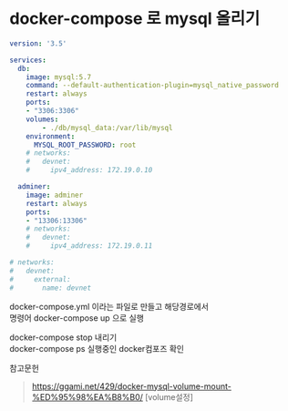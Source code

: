 
# docker-compose 로 mysql 올리기  

```yml
version: '3.5'

services:
  db:
    image: mysql:5.7
    command: --default-authentication-plugin=mysql_native_password
    restart: always
    ports:
    - "3306:3306"
    volumes:
        - ./db/mysql_data:/var/lib/mysql
    environment:
      MYSQL_ROOT_PASSWORD: root
    # networks:
    #   devnet:
    #     ipv4_address: 172.19.0.10

  adminer:
    image: adminer
    restart: always
    ports:
    - "13306:13306"
    # networks:
    #   devnet:
    #     ipv4_address: 172.19.0.11

# networks:
#   devnet:
#     external:
#       name: devnet
```

docker-compose.yml 이라는 파일로 만들고 해당경로에서   
명령어 docker-compose up 으로 실행  

docker-compose stop  내리기  
docker-compose ps 실행중인 docker컴포즈 확인    


참고문헌
> https://ggami.net/429/docker-mysql-volume-mount-%ED%95%98%EA%B8%B0/ [volume설정]
